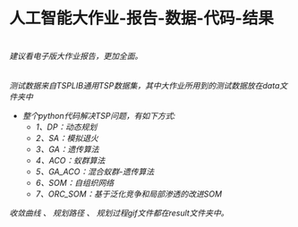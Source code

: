 <h1>人工智能大作业-报告-数据-代码-结果<h1>

<h6>建议看电子版大作业报告，更加全面。<h6>

测试数据来自TSPLIB通用TSP数据集，其中大作业所用到的测试数据放在data文件夹中

* 整个python代码解决TSP问题，有如下方式:
  * 1、DP：动态规划
  * 2、SA：模拟退火
  * 3、GA：遗传算法
  * 4、ACO：蚁群算法
  * 5、GA_ACO：混合蚁群-遗传算法
  * 6、SOM：自组织网络
  * 7、ORC_SOM：基于泛化竞争和局部渗透的改进SOM
  
收敛曲线 、 规划路径 、 规划过程gif文件都在result文件夹中。
